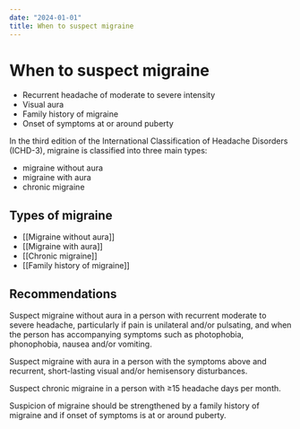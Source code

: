 ```yaml
---
date: "2024-01-01"
title: When to suspect migraine
---
```


# When to suspect migraine

* Recurrent headache of moderate to severe intensity
* Visual aura
* Family history of migraine
* Onset of symptoms at or around puberty

In the third edition of the International Classification of Headache Disorders (ICHD-3), migraine is classified into three main types: 
* migraine without aura
* migraine with aura
* chronic migraine

## Types of migraine
* [[Migraine without aura]]
* [[Migraine with aura]]
* [[Chronic migraine]]
* [[Family history of migraine]]

## Recommendations
Suspect migraine without aura in a person with recurrent moderate to severe headache, particularly if pain is unilateral and/or pulsating, and when the person has accompanying symptoms such as photophobia, phonophobia, nausea and/or vomiting.

Suspect migraine with aura in a person with the symptoms above and recurrent, short-lasting visual and/or hemisensory disturbances.

Suspect chronic migraine in a person with ≥15 headache days per month.

Suspicion of migraine should be strengthened by a family history of migraine and if onset of symptoms is at or around puberty.
